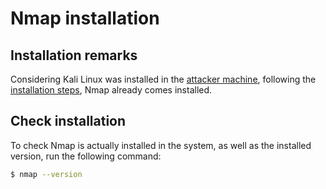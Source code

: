 # Nmap installation

## Installation remarks

Considering Kali Linux was installed in the [attacker machine](../../1-setup/attacker_VM "Attacker machine setup folder"), following the [installation steps](../../1-setup/attacker_VM/README.md "Attacker machine setup steps"), Nmap already comes installed.

## Check installation

To check Nmap is actually installed in the system, as well as the installed version, run the following command:

```bash
$ nmap --version
```
